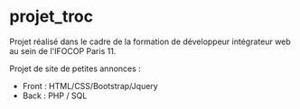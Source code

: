 # projet_troc

Projet réalisé dans le cadre de la formation de développeur intégrateur web au sein de l'IFOCOP Paris 11.

Projet de site de petites annonces :
  - Front : HTML/CSS/Bootstrap/Jquery
  - Back : PHP / SQL

